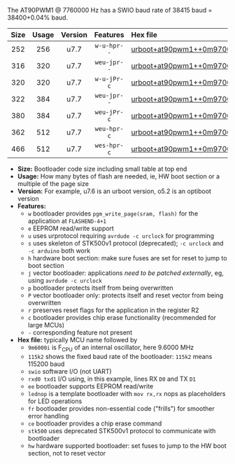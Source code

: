 The AT90PWM1 @ 7760000 Hz has a SWIO baud rate of 38415 baud = 38400+0.04% baud.

|Size|Usage|Version|Features|Hex file|
|:-:|:-:|:-:|:-:|:--|
|252|256|u7.7|`w-u-hpr--`|[urboot+at90pwm1++0m9700i++++4k8_swio_rxb0_txb1_hw.hex](https://raw.githubusercontent.com/stefanrueger/urboot.hex/main/mcus/at90pwm1/internal_oscillator/fint++0m9700_Hz/br++++4k8_bps/urboot+at90pwm1++0m9700i++++4k8_swio_rxb0_txb1_hw.hex)|
|316|320|u7.7|`weu-jpr--`|[urboot+at90pwm1++0m9700i++++4k8_swio_rxb0_txb1_ee.hex](https://raw.githubusercontent.com/stefanrueger/urboot.hex/main/mcus/at90pwm1/internal_oscillator/fint++0m9700_Hz/br++++4k8_bps/urboot+at90pwm1++0m9700i++++4k8_swio_rxb0_txb1_ee.hex)|
|320|320|u7.7|`w-u-jPr-c`|[urboot+at90pwm1++0m9700i++++4k8_swio_rxb0_txb1_lednop_fr_ce.hex](https://raw.githubusercontent.com/stefanrueger/urboot.hex/main/mcus/at90pwm1/internal_oscillator/fint++0m9700_Hz/br++++4k8_bps/urboot+at90pwm1++0m9700i++++4k8_swio_rxb0_txb1_lednop_fr_ce.hex)|
|322|384|u7.7|`weu-jpr--`|[urboot+at90pwm1++0m9700i++++4k8_swio_rxb0_txb1_ee_lednop.hex](https://raw.githubusercontent.com/stefanrueger/urboot.hex/main/mcus/at90pwm1/internal_oscillator/fint++0m9700_Hz/br++++4k8_bps/urboot+at90pwm1++0m9700i++++4k8_swio_rxb0_txb1_ee_lednop.hex)|
|380|384|u7.7|`weu-jPr-c`|[urboot+at90pwm1++0m9700i++++4k8_swio_rxb0_txb1_ee_lednop_fr_ce.hex](https://raw.githubusercontent.com/stefanrueger/urboot.hex/main/mcus/at90pwm1/internal_oscillator/fint++0m9700_Hz/br++++4k8_bps/urboot+at90pwm1++0m9700i++++4k8_swio_rxb0_txb1_ee_lednop_fr_ce.hex)|
|362|512|u7.7|`weu-hpr-c`|[urboot+at90pwm1++0m9700i++++4k8_swio_rxb0_txb1_ee_lednop_fr_ce_hw.hex](https://raw.githubusercontent.com/stefanrueger/urboot.hex/main/mcus/at90pwm1/internal_oscillator/fint++0m9700_Hz/br++++4k8_bps/urboot+at90pwm1++0m9700i++++4k8_swio_rxb0_txb1_ee_lednop_fr_ce_hw.hex)|
|466|512|u7.7|`wes-hpr-c`|[urboot+at90pwm1++0m9700i++++4k8_swio_rxb0_txb1_ee_lednop_fr_ce_stk500_hw.hex](https://raw.githubusercontent.com/stefanrueger/urboot.hex/main/mcus/at90pwm1/internal_oscillator/fint++0m9700_Hz/br++++4k8_bps/urboot+at90pwm1++0m9700i++++4k8_swio_rxb0_txb1_ee_lednop_fr_ce_stk500_hw.hex)|

- **Size:** Bootloader code size including small table at top end
- **Usage:** How many bytes of flash are needed, ie, HW boot section or a multiple of the page size
- **Version:** For example, u7.6 is an urboot version, o5.2 is an optiboot version
- **Features:**
  + `w` bootloader provides `pgm_write_page(sram, flash)` for the application at `FLASHEND-4+1`
  + `e` EEPROM read/write support
  + `u` uses urprotocol requiring `avrdude -c urclock` for programming
  + `s` uses skeleton of STK500v1 protocol (deprecated); `-c urclock` and `-c arduino` both work
  + `h` hardware boot section: make sure fuses are set for reset to jump to boot section
  + `j` vector bootloader: applications *need to be patched externally*, eg, using `avrdude -c urclock`
  + `p` bootloader protects itself from being overwritten
  + `P` vector bootloader only: protects itself and reset vector from being overwritten
  + `r` preserves reset flags for the application in the register R2
  + `c` bootloader provides chip erase functionality (recommended for large MCUs)
  + `-` corresponding feature not present
- **Hex file:** typically MCU name followed by
  + `9m6000i` is F<sub>CPU</sub> of an internal oscillator, here 9.6000 MHz
  + `115k2` shows the fixed baud rate of the bootloader: `115k2` means 115200 baud
  + `swio` software I/O (not UART)
  + `rxd0 txd1` I/O using, in this example, lines RX `D0` and TX `D1`
  + `ee` bootloader supports EEPROM read/write
  + `lednop` is a template bootloader with `mov rx,rx` nops as placeholders for LED operations
  + `fr` bootloader provides non-essential code ("frills") for smoother error handling
  + `ce` bootloader provides a chip erase command
  + `stk500` uses deprecated STK500v1 protocol to communicate with bootloader
  + `hw` hardware supported bootloader: set fuses to jump to the HW boot section, not to reset vector
